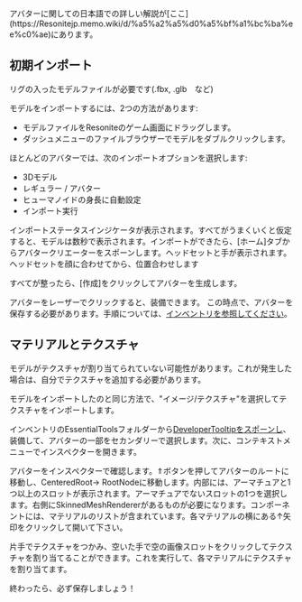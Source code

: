 <languages/>
アバターに関しての日本語での詳しい解説が[ここ](https://Resonitejp.memo.wiki/d/%a5%a2%a5%d0%a5%bf%a1%bc%ba%ee%c0%ae)にあります。

## 初期インポート

リグの入ったモデルファイルが必要です(.fbx, .glb　など)

モデルをインポートするには、2つの方法があります:

-   モデルファイルをResoniteのゲーム画面にドラッグします。
-   ダッシュメニューのファイルブラウザーでモデルをダブルクリックします。

ほとんどのアバターでは、次のインポートオプションを選択します:

-   3Dモデル
-   レギュラー / アバター
-   ヒューマノイドの身長に自動設定
-   インポート実行

インポートステータスインジケータが表示されます。すべてがうまくいくと仮定すると、モデルは数秒で表示されます。インポートができたら、\[ホーム\]タブからアバタークリエーターをスポーンします。ヘッドセットと手が表示されます。ヘッドセットを顔に合わせてから、位置合わせします

すべてが整ったら、\[作成\]をクリックしてアバターを生成します。

アバターをレーザーでクリックすると、装備できます。
この時点で、アバターを保存する必要があります。手順については、[インベントリを参照してください](Inventory/ja "wikilink")。

## マテリアルとテクスチャ

モデルがテクスチャが割り当てられていない可能性があります。これが発生した場合は、自分でテクスチャを追加する必要があります。

モデルをインポートしたのと同じ方法で、"イメージ/テクスチャ"を選択してテクスチャをインポートします。

インベントリのEssentialToolsフォルダーから[DeveloperTooltipをスポーンし](DeveloperTooltip "wikilink")、装備して、アバターの一部をセカンダリーで選択します。次に、コンテキストメニューでインスペクターを開きます。

アバターをインスペクターで確認します。⇑ボタンを押してアバターのルートに移動し、CenteredRoot->
RootNodeに移動します。内部には、アーマチュアと1つ以上のスロットが表示されます。アーマチュアでないスロットの1つを選択します。右側にSkinnedMeshRendererがあるものが必要になります。コンポーネントには、マテリアルのリストが含まれています。各マテリアルの横にある↑矢印をクリックして開いて下さい。

片手でテクスチャをつかみ、空いた手で空の画像スロットをクリックしてテクスチャを割り当てることができます。これを実行して、各マテリアルにテクスチャを割り当てます。

終わったら、必ず保存しましょう！